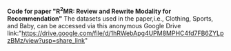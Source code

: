 ****Code for paper "R<sup>2</sup>MR: Review and Rewrite Modality for Recommendation"****
The datasets used in the paper,i.e., Clothing, Sports, and Baby, can be accessed via this anonymous Google Drive link:"https://drive.google.com/file/d/1hRWebApg4UPM8MPHC4fd7FB6ZYLpzBMz/view?usp=share_link"
